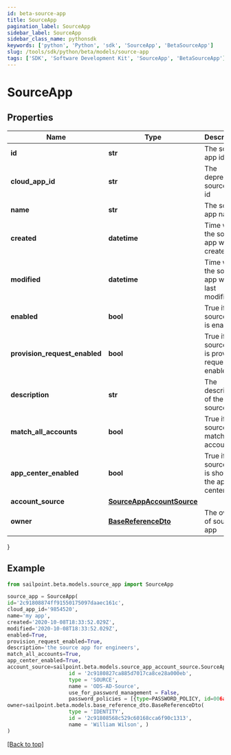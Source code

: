 ```yaml
---
id: beta-source-app
title: SourceApp
pagination_label: SourceApp
sidebar_label: SourceApp
sidebar_class_name: pythonsdk
keywords: ['python', 'Python', 'sdk', 'SourceApp', 'BetaSourceApp']
slug: /tools/sdk/python/beta/models/source-app
tags: ['SDK', 'Software Development Kit', 'SourceApp', 'BetaSourceApp']
---
```


# SourceApp

## Properties

| Name | Type | Description | Notes |
| --- | --- | --- | --- |
| **id** | **str** | The source app id | [optional] |
| **cloud_app_id** | **str** | The deprecated source app id | [optional] |
| **name** | **str** | The source app name | [optional] |
| **created** | **datetime** | Time when the source app was created | [optional] |
| **modified** | **datetime** | Time when the source app was last modified | [optional] |
| **enabled** | **bool** | True if the source app is enabled | [optional] [default to False] |
| **provision_request_enabled** | **bool** | True if the source app is provision request enabled | [optional] [default to False] |
| **description** | **str** | The description of the source app | [optional] |
| **match_all_accounts** | **bool** | True if the source app match all accounts | [optional] [default to False] |
| **app_center_enabled** | **bool** | True if the source app is shown in the app center | [optional] [default to True] |
| **account_source** | [**SourceAppAccountSource**](source-app-account-source) |  | [optional] |
| **owner** | [**BaseReferenceDto**](base-reference-dto) | The owner of source app | [optional] |

}

## Example

```python
from sailpoint.beta.models.source_app import SourceApp

source_app = SourceApp(
id='2c91808874ff91550175097daaec161c',
cloud_app_id='9854520',
name='my app',
created='2020-10-08T18:33:52.029Z',
modified='2020-10-08T18:33:52.029Z',
enabled=True,
provision_request_enabled=True,
description='the source app for engineers',
match_all_accounts=True,
app_center_enabled=True,
account_source=sailpoint.beta.models.source_app_account_source.SourceApp_accountSource(
                    id = '2c9180827ca885d7017ca8ce28a000eb',
                    type = 'SOURCE',
                    name = 'ODS-AD-Source',
                    use_for_password_management = False,
                    password_policies = [{type=PASSWORD_POLICY, id=006a072ecc6647f68bba9f4a4ad34649, name=Password Policy 1}], ),
owner=sailpoint.beta.models.base_reference_dto.BaseReferenceDto(
                    type = 'IDENTITY',
                    id = '2c91808568c529c60168cca6f90c1313',
                    name = 'William Wilson', )
)

```

[[Back to top]](#)
